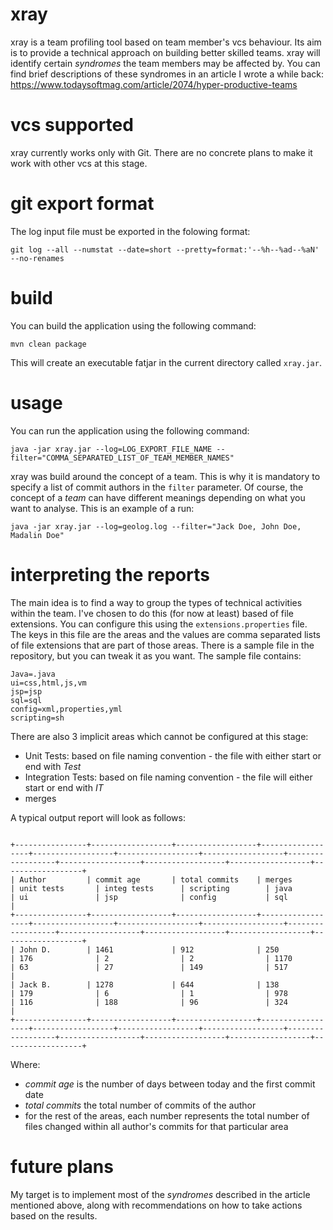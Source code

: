 # xray
  xray is a team profiling tool based on team member's vcs behaviour. Its aim is to provide a technical approach on building better skilled teams. xray will identify certain _syndromes_ the team members may be affected by. You can find brief descriptions of these syndromes in an article I wrote a while back: https://www.todaysoftmag.com/article/2074/hyper-productive-teams

# vcs supported
  xray currently works only with Git. There are no concrete plans to make it work with other vcs at this stage.

# git export format
  The log input file must be exported in the folowing format:

  `git log --all --numstat --date=short --pretty=format:'--%h--%ad--%aN' --no-renames`

# build
  You can build the application using the following command:

  `mvn clean package`

  This will create an executable fatjar in the current directory called `xray.jar`.

# usage
  You can run the application using the following command:

  `java -jar xray.jar --log=LOG_EXPORT_FILE_NAME --filter="COMMA_SEPARATED_LIST_OF_TEAM_MEMBER_NAMES"`

  xray was build around the concept of a team. This is why it is mandatory to specify a list of commit authors in the `filter` parameter. Of course, the concept of a _team_ can have different meanings depending on what you want to analyse.
This is an example of a run:

`java -jar xray.jar --log=geolog.log --filter="Jack Doe, John Doe, Madalin Doe"`

# interpreting the reports
The main idea is to find a way to group the types of technical activities within the team. I've chosen to do this (for now at least) based of file extensions. You can configure this using the `extensions.properties` file. The keys in this file are the areas and the values are comma separated lists of file extensions that are part of those areas. There is a sample file in the repository, but you can tweak it as you want. The sample file contains:

```
Java=.java
ui=css,html,js,vm
jsp=jsp
sql=sql
config=xml,properties,yml
scripting=sh
```
There are also 3 implicit areas which cannot be configured at this stage:
- Unit Tests: based on file naming convention - the file with either start or end with _Test_
- Integration Tests: based on file naming convention - the file will either start or end with _IT_
- merges

A typical output report will look as follows:

```

+----------------+------------------+------------------+------------------+------------------+------------------+------------------+------------------+------------------+------------------+------------------+------------------+
| Author         | commit age       | total commits    | merges           | unit tests       | integ tests      | scripting        | java             | ui               | jsp              | config           | sql              |
+----------------+------------------+------------------+------------------+------------------+------------------+------------------+------------------+------------------+------------------+------------------+------------------+
| John D.        | 1461             | 912              | 250              | 176              | 2                | 2                | 1170             | 63               | 27               | 149              | 517              |
| Jack B.        | 1278             | 644              | 138              | 179              | 6                | 1                | 978              | 116              | 188              | 96               | 324              |
+----------------+------------------+------------------+------------------+------------------+------------------+------------------+------------------+------------------+------------------+------------------+------------------+

```
Where:
* _commit age_ is the number of days between today and the first commit date
* _total commits_ the total number of commits of the author
* for the rest of the areas, each number represents the total number of files changed within all author's commits for that particular area



# future plans
My target is to implement most of the _syndromes_ described in the article mentioned above, along with recommendations on how to take actions based on the results.
